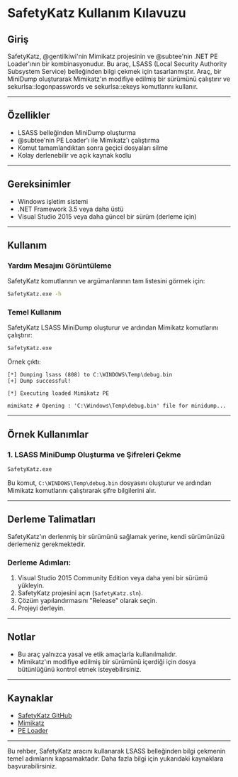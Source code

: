 # SafetyKatz Kullanım Kılavuzu

## Giriş
SafetyKatz, @gentilkiwi'nin Mimikatz projesinin ve @subtee'nin .NET PE Loader'ının bir kombinasyonudur. Bu araç, LSASS (Local Security Authority Subsystem Service) belleğinden bilgi çekmek için tasarlanmıştır. Araç, bir MiniDump oluşturarak Mimikatz'ın modifiye edilmiş bir sürümünü çalıştırır ve sekurlsa::logonpasswords ve sekurlsa::ekeys komutlarını kullanır. 

---

## Özellikler
- LSASS belleğinden MiniDump oluşturma
- @subtee'nin PE Loader'ı ile Mimikatz'ı çalıştırma
- Komut tamamlandıktan sonra geçici dosyaları silme
- Kolay derlenebilir ve açık kaynak kodlu

---

## Gereksinimler
- Windows işletim sistemi
- .NET Framework 3.5 veya daha üstü
- Visual Studio 2015 veya daha güncel bir sürüm (derleme için)

---

## Kullanım

### Yardım Mesajını Görüntüleme
SafetyKatz komutlarının ve argümanlarının tam listesini görmek için:
```cmd
SafetyKatz.exe -h
```

### Temel Kullanım
SafetyKatz LSASS MiniDump oluşturur ve ardından Mimikatz komutlarını çalıştırır:
```cmd
SafetyKatz.exe
```
Örnek çıktı:
```
[*] Dumping lsass (808) to C:\WINDOWS\Temp\debug.bin
[+] Dump successful!

[*] Executing loaded Mimikatz PE

mimikatz # Opening : 'C:\Windows\Temp\debug.bin' file for minidump...
```

---

## Örnek Kullanımlar

### 1. LSASS MiniDump Oluşturma ve Şifreleri Çekme
```cmd
SafetyKatz.exe
```
Bu komut, `C:\WINDOWS\Temp\debug.bin` dosyasını oluşturur ve ardından Mimikatz komutlarını çalıştırarak şifre bilgilerini alır.

---

## Derleme Talimatları
SafetyKatz'ın derlenmiş bir sürümünü sağlamak yerine, kendi sürümünüzü derlemeniz gerekmektedir. 

### Derleme Adımları:
1. Visual Studio 2015 Community Edition veya daha yeni bir sürümü yükleyin.
2. SafetyKatz projesini açın (`SafetyKatz.sln`).
3. Çözüm yapılandırmasını "Release" olarak seçin.
4. Projeyi derleyin.

---

## Notlar
- Bu araç yalnızca yasal ve etik amaçlarla kullanılmalıdır.
- Mimikatz'ın modifiye edilmiş bir sürümünü içerdiği için dosya bütünlüğünü kontrol etmek isteyebilirsiniz.

---

## Kaynaklar
- [SafetyKatz GitHub](https://github.com/GhostPack/SafetyKatz)
- [Mimikatz](https://github.com/gentilkiwi/mimikatz)
- [PE Loader](https://github.com/subTee/PELoader)

---

Bu rehber, SafetyKatz aracını kullanarak LSASS belleğinden bilgi çekmenin temel adımlarını kapsamaktadır. Daha fazla bilgi için yukarıdaki kaynaklara başvurabilirsiniz.
